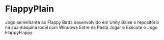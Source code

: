 # FlappyPlain
Jogo semelhante ao Flappy Birds desenvolvido em Unity
Baixe o repositório na sua máquina local com Windows
Entre na Pasta Jogar e Execute o Jogo FlappyFlappy

